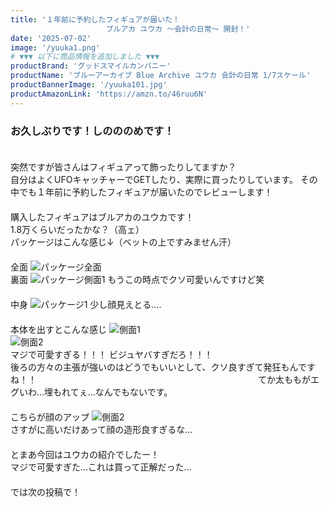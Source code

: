 ```yaml
---
title: '１年前に予約したフィギュアが届いた！　
            　　      ブルアカ ユウカ ～会計の日常～ 開封！'
date: '2025-07-02'
image: '/yuuka1.png'
# ▼▼▼ 以下に商品情報を追加しました ▼▼▼
productBrand: 'グッドスマイルカンパニー'
productName: 'ブルーアーカイブ Blue Archive ユウカ 会計の日常 1/7スケール'
productBannerImage: '/yuuka101.jpg'
productAmazonLink: 'https://amzn.to/46ruu6N'
---
```

### お久しぶりです！しのののめです！
　　　　　　　　　　　　　　　　　　　　　　　　　　　　　　　　　　　　　　　　　　　　　　　　　　　　　　　　　　　
突然ですが皆さんはフィギュアって飾ったりしてますか？　　　　　　　　　　　　　　　　　　　　　　　　　　　　　　　　　　　　　自分はよくUFOキャッチャーでGETしたり、実際に買ったりしています。
その中でも１年前に予約したフィギュアが届いたのでレビューします！
　　　　　　　　　　　　　　　　　　　　　　　　　　　　　　　　　　　　　　　　　　　　　　　　　　　　　　　　　　　
購入したフィギュアはブルアカのユウカです！　　　　　　　　　　　　　　　　　　　　　　　　　　　　　　　　　　　　　　　　　　
1.8万くらいだったかな？（高ェ）　　　　　　　　　　　　　　　　　　　　　　　　　　　　　　　　　　　　　　　
パッケージはこんな感じ↓（ベットの上ですみません汗）
　　　　　　　　　　　　　　　　　　　　　　　　　　　　　　　　　　　　　　　　　　　　　　　　　　　　　　　　　　　
全面
![パッケージ全面](/yuuka2.png)
　　　　　　　　　　　　　　　　　　　　　　　　　　　　　　　　　　　　　　　　　　　　　　　　　　　　　　　　　　　
裏面
![パッケージ側面1](/yuuka3.png)
もうこの時点でクソ可愛いんですけど笑
　　　　　　　　　　　　　　　　　　　　　　　　　　　　　　　　　　　　　　　　　　　　　　　　　　　　　　　　　　　
中身
![パッケージ1](/yuuka4.png)
少し顔見えとる....
　　　　　　　　　　　　　　　　　　　　　　　　　　　　　　　　　　　　　　　　　　　　　　　　　　　　　　　　　　　
本体を出すとこんな感じ
![側面1](/yuuka5.png)
　　　　　　　　　　　　　　　　　　　　　　　　　　　　　　　　　　　　　　　　　　　　　　　　　　　　　　　　　　　
![側面2](/yuuka6.png)
　　　　　　　　　　　　　　　　　　　　　　　　　　　　　　　　　　　　　　　　　　　　　　　　　　　　　　　　　　　
マジで可愛すぎる！！！
ビジュヤバすぎだろ！！！　　　　　　　　　　　　　　　　　　　　　　　　　　　　　　　　　　　　　　　　　　　　　　　　　　　
後ろの方々の主張が強いのはどうでもいいとして、クソ良すぎて発狂もんですね！！　　　　　　　　　　　　　　　　　　　　　　　　　
てか太ももがエグいわ...埋もれてぇ...なんでもないです。
　　　　　　　　　　　　　　　　　　　　　　　　　　　　　　　　　　　　　　　　　　　　　　　　　　　　　　　　　　　
こちらが顔のアップ
![側面2](/yuuka7.png)
　　　　　　　　　　　　　　　　　　　　　　　　　　　　　　　　　　　　　　　　　　　　　　　　　　　　　　　　　　　
さすがに高いだけあって顔の造形良すぎるな...
　　　　　　　　　　　　　　　　　　　　　　　　　　　　　　　　　　　　　　　　　　　　　　　　　　　　　　　　　　　　　　　　　　　　　　　　　　　　　　　　　　　　　　　　　　　　　　　　　　　　
とまあ今回はユウカの紹介でしたー！　　　　　　　　　　　　　　　　　　　　　　　　　　　　　　　　　　　　　　　　　　　　　　
マジで可愛すぎた...これは買って正解だった...　　　　　　　　　　　　　　　　　　　　　　　　　　　　　　　　　　　　　　　　　　　　　　　　　　　　　　　　　　　　　　　　　　　　　　　　　　　　　　　　　　　　　　　　　　　　　　　　　　　
　　　　　　　　　　　　　　　　　　　　　　　　　　　　　　　　　　　　　　　　　　　　　　　　　　　　　　　　　　　　
　　　　　　　　　　　　<br>      　　　　　　　　　　　　　　　　　　　　　　　　　　　　　　　　　　　　　　　　　　　　　　　　　　　　
では次の投稿で！